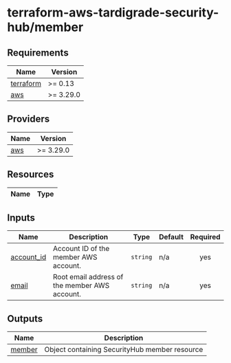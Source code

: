 # terraform-aws-tardigrade-security-hub/member

<!-- BEGIN TFDOCS -->
## Requirements

| Name | Version |
|------|---------|
| <a name="requirement_terraform"></a> [terraform](#requirement\_terraform) | >= 0.13 |
| <a name="requirement_aws"></a> [aws](#requirement\_aws) | >= 3.29.0 |

## Providers

| Name | Version |
|------|---------|
| <a name="provider_aws"></a> [aws](#provider\_aws) | >= 3.29.0 |

## Resources

| Name | Type |
|------|------|

## Inputs

| Name | Description | Type | Default | Required |
|------|-------------|------|---------|:--------:|
| <a name="input_account_id"></a> [account\_id](#input\_account\_id) | Account ID of the member AWS account. | `string` | n/a | yes |
| <a name="input_email"></a> [email](#input\_email) | Root email address of the member AWS account. | `string` | n/a | yes |

## Outputs

| Name | Description |
|------|-------------|
| <a name="output_member"></a> [member](#output\_member) | Object containing SecurityHub member resource |

<!-- END TFDOCS -->
